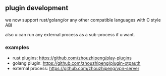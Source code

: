 ## plugin development

we now support rust/golang/or any other compatible languages with C style ABI

also u can run any external process as a sub-process if u want.

### examples
* rust plugins:  https://github.com/zhouzhipeng/play-plugins
* golang plugin: https://github.com/zhouzhipeng/plugin-otpauth
* external process: https://github.com/zhouzhipeng/vpn-server

